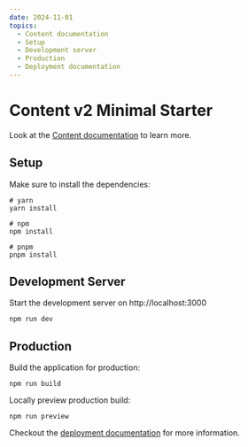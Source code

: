```yaml
---
date: 2024-11-01
topics:
  - Content documentation
  - Setup
  - Development server
  - Production
  - Deployment documentation
---
```


# Content v2 Minimal Starter

Look at the [Content documentation](https://content.nuxt.com/) to learn more.

## Setup

Make sure to install the dependencies:

```shell
# yarn
yarn install

# npm
npm install

# pnpm
pnpm install
```

## Development Server

Start the development server on http://localhost:3000

```shell
npm run dev
```

## Production

Build the application for production:

```shell
npm run build
```

Locally preview production build:

```shell
npm run preview
```

Checkout the [deployment documentation](https://nuxt.com/docs/getting-started/deployment) for more information.
